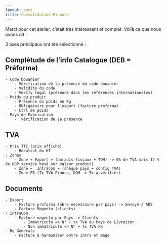 ```yaml
---
layout: post
title: Consolidation Finance
---
```


Merci pour cet atelier, c’était très intéressant et complet. 
Voilà ce que nous avons dit : 

3 axes principaux ont été sélectionné : 

## Complétude de l’info Catalogue (DEB = Préforma)
    - Code Douanier
        - Vérification de la présence du code douanier
        - Validité du code
        - Verify legal (présence dans les références internationales)
    - Poids du produit
        - Présence du poids en Kg
        - Obligatoire pour l’export (facture proforma)
        - Ctrl de poids
    - Pays de Fabrication
        -  Vérification de sa présence

## TVA
    - Prix TTC (prix affiché)
        - Recalcul du HT
    - Zones
        - Zone « Export » (paradis fiscaux + TOM) -> 0% de TVA mais 12 % de DDP service basé sur valeur produit) 
        - Zone «  IntraCom » (chaque pays = config TVA) 
        - Zone FR (Tx TVA France, DOM -> Tx à vérifier)

## Documents
    - Export
        - Facture proforma (nbre necessaire par pays) -> Envoyé à ADS
        - Facture Magento (clients)
    - IntraCom
        - Facture magento par Pays -> Clients
            - Immatriculé => N° + tx TVA du Pays de Livraison
            - Non immatriculé => N° + tx TVA FR
    - Rq Générale
        - Facture à harmoniser entre intra et mage 